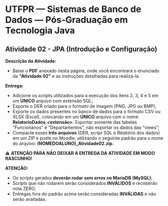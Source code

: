 # UTFPR — Sistemas de Banco de Dados — Pós-Graduação em Tecnologia Java

## Atividade 02 - JPA (Introdução e Configuração)

**Descrição da Atividade:**
- Baixe o **PDF** anexado nesta página, onde você encontrará o enunciado da **"Atividade 02"** e as instruções detalhadas para realizá-la.

**Entrega:**
- Adicione os scripts utilizados para a execução dos itens 2, 3, 4 e 5 em um **ÚNICO** arquivo com extensão SQL;
- Exporte o DER criado para o formato de imagem (PNG, JPG ou BMP);
- Exporte os dados presentes no banco de dados para o formato CSV ou XLSX (Excel), colocando em um **ÚNICO** arquivo com o nome **RelatorioDados.<extensão>**. Exportar somente das tabelas “Funcionários” e “Departamentos”, não exportar os dados das “views”;
- Compacte esses **três arquivos** (DER, script SQL e Relatório dos dados) em um ZIP e poste no Moodle, utilizando o seguinte padrão para o nome do arquivo: **(NOMEDOALUNO)_Atividade02.zip**.

⚠️ **ATENÇÃO PARA NÃO DEIXAR A ENTREGA DA ATIVIDADE EM MODO RASCUNHO!**

**ATENÇÃO:**
- Os scripts gerados **deverão rodar sem erros no MariaDB (MySQL)**;
- Scripts que não rodarem serão considerados **INVÁLIDOS** e receberão nota ZERO;
- Entregas fora do padrão acima serão consideradas **INVÁLIDAS** e não serão avaliadas.
